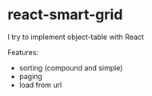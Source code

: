 # react-smart-grid
I try to implement object-table with React

Features:
- sorting (compound and simple)
- paging
- load from url
